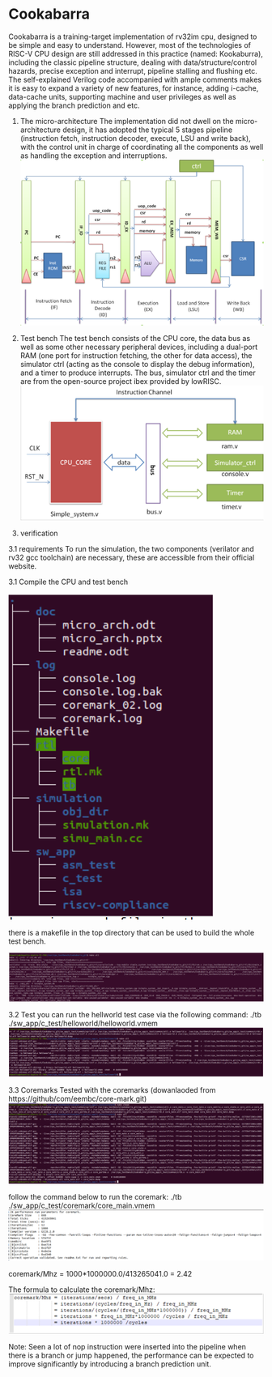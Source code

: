 # Cookabarra
Cookabarra is a training-target implementation of rv32im cpu, designed to be simple and easy to understand. However, most of the technologies of RISC-V CPU design are still addressed in this practice (named: Kookaburra), including the classic pipeline structure, dealing with data/structure/control hazards, precise exception and interrupt, pipeline stalling and flushing etc. The self-explained Verilog code accompanied with ample comments makes it is easy to expand a variety of new features, for instance, adding i-cache, data-cache units, supporting machine and user privileges as well as applying the branch prediction and etc.    

1. The micro-architecture
  The implementation did not dwell on the micro-architecture design, it has adopted the typical 5 stages pipeline (instruction fetch, instruction decoder, execute, LSU and write back), with the control unit in charge of coordinating all the components as well as handling the exception and interruptions. 
![Alt text](/doc/image/u_arch.png?raw=true "u_arch")



2. Test bench
The test bench consists of the CPU core, the data bus as well as some other necessary peripheral devices, including a dual-port RAM (one port for instruction fetching, the other for data access), the simulator ctrl (acting as the console to display the debug information), and a timer to produce interrupts. The bus, simulator ctrl and the timer are from the open-source project ibex provided by lowRISC.
![Alt text](/doc/image/testbench.png?raw=true "test_bench")

3. verification

3.1 requirements
To run the simulation, the two components (verilator and rv32 gcc toolchain) are necessary, these are accessible from their official website.
  
3.1 Compile the CPU and test bench 

![Alt text](/doc/image/how_to_compile.png?raw=true "makefile")

there is a makefile in the top directory that can be used to build the whole test bench.

![Alt text](/doc/image/compile_output.png?raw=true "makefile")

3.2 Test
you can run the hellworld test case via the following command:
./tb ./sw_app/c_test/helloworld/helloworld.vmem
![Alt text](/doc/image/c_test_output.png?raw=true "makefile")


3.3 Coremarks
Tested with the coremarks (dowanlaoded from https://github/com/eembc/core-mark.git)
![Alt text](/doc/image/coremarks_output.png?raw=true "makefile")


follow the  command below to run the coremark:
 ./tb ./sw_app/c_test/coremark/core_main.vmem
![Alt text](/doc/image/coremarks_results.png?raw=true "makefile")

 
 coremark/Mhz = 1000*1000000.0/413265041.0 = 2.42

The formula to calculate the coremark/Mhz:
![Alt text](/doc/image/coremarks_formula.png?raw=true "makefile")

Note: Seen a lot of nop instruction were inserted into the pipeline when there is a branch or jump happened, the performance can be expected to improve significantly by introducing a branch prediction unit.
